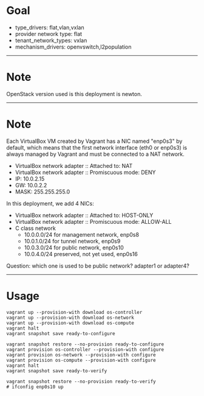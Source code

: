 # Goal

* type_drivers: flat,vlan,vxlan
* provider network type: flat
* tenant_network_types: vxlan
* mechanism_drivers: openvswitch,l2population

---
# Note

OpenStack version used is this deployment is newton.

---

# Note

Each VirtualBox VM created by Vagrant has a NIC named "enp0s3" by default, which means that the first network interface (eth0 or enp0s3) is always managed by Vagrant and must be connected to a NAT network.

* VirtualBox network adapter :: Attached to: NAT
* VirtualBox network adapter :: Promiscuous mode: DENY
* IP: 10.0.2.15
* GW: 10.0.2.2
* MASK: 255.255.255.0

In this deployment, we add 4 NICs:

* VirtualBox network adapter :: Attached to: HOST-ONLY
* VirtualBox network adapter :: Promiscuous mode: ALLOW-ALL
* C class network
  * 10.0.0.0/24 for management network, enp0s8
  * 10.0.1.0/24 for tunnel network, enp0s9
  * 10.0.3.0/24 for public network, enp0s10
  * 10.0.4.0/24 preserved, not yet used, enp0s16

Question: which one is used to be public network? adapter1 or adapter4?

---

# Usage

```
vagrant up --provision-with download os-controller
vagrant up --provision-with download os-network
vagrant up --provision-with download os-compute
vagrant halt
vagrant snapshot save ready-to-configure

vagrant snapshot restore --no-provision ready-to-configure
vagrant provision os-controller --provision-with configure
vagrant provision os-network --provision-with configure
vagrant provision os-compute --provision-with configure
vagrant halt
vagrant snapshot save ready-to-verify

vagrant snapshot restore --no-provision ready-to-verify
# ifconfig enp0s10 up
```
